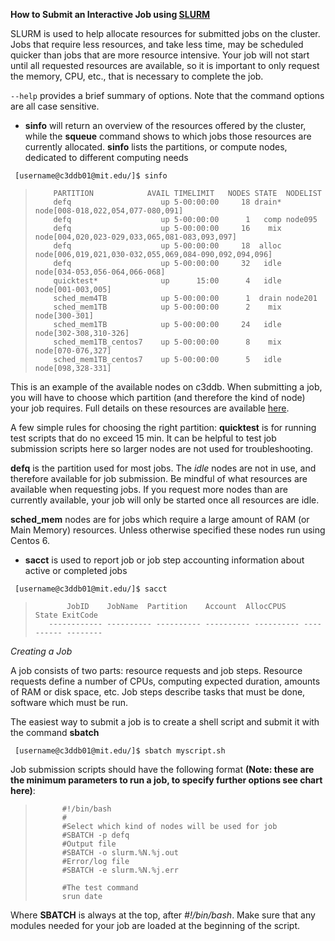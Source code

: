 **How to Submit an Interactive Job using [SLURM](https://support.ceci-hpc.be/doc/_contents/QuickStart/SubmittingJobs/SlurmTutorial.html)**

SLURM is used to help allocate resources for submitted jobs on the cluster. Jobs that require less resources, and take less time, may be scheduled quicker than jobs that are more resource intensive. Your job will not start until all requested resources are available, so it is important to only request the memory, CPU, etc., that is necessary to complete the job. 

`--help` provides a brief summary of options. Note that the command options are all case sensitive.

* **sinfo** will return an overview of the resources offered by the cluster, while the **squeue** command shows to which jobs those resources are currently allocated. **sinfo** lists the partitions, or compute nodes, dedicated to different computing needs

` [username@c3ddb01@mit.edu/]$ sinfo`

>         PARTITION            AVAIL TIMELIMIT   NODES STATE  NODELIST
>         defq                    up 5-00:00:00     18 drain* node[008-018,022,054,077-080,091]
>         defq                    up 5-00:00:00      1   comp node095
>         defq                    up 5-00:00:00     16    mix node[004,020,023-029,033,065,081-083,093,097]
>         defq                    up 5-00:00:00     18  alloc node[006,019,021,030-032,055,069,084-090,092,094,096]
>         defq                    up 5-00:00:00     32   idle node[034-053,056-064,066-068]
>         quicktest*              up      15:00      4   idle node[001-003,005]
>         sched_mem4TB            up 5-00:00:00      1  drain node201
>         sched_mem1TB            up 5-00:00:00      2    mix node[300-301]
>         sched_mem1TB            up 5-00:00:00     24   idle node[302-308,310-326]
>         sched_mem1TB_centos7    up 5-00:00:00      8    mix node[070-076,327]
>         sched_mem1TB_centos7    up 5-00:00:00      5   idle node[098,328-331]

This is an example of the available nodes on c3ddb. When submitting a job, you will have to choose which partition (and therefore the kind of node) your job requires. Full details on these resources are available [here](http://www.mghpcc.org/resources/computer-systems-at-the-mghpcc/c3ddb/resources/). 

A few simple rules for choosing the right partition:
**quicktest** is for running test scripts that do no exceed 15 min. It can be helpful to test job submission scripts here so larger nodes are not used for troubleshooting. 

**defq** is the partition used for most jobs. The _idle_ nodes are not in use, and therefore available for job submission. Be mindful of what resources are available when requesting jobs. If you request more nodes than are currently available, your job will only be started once all resources are idle. 

**sched_mem** nodes are for jobs which require a large amount of RAM (or Main Memory) resources. Unless otherwise specified these nodes run using Centos 6. 

* **sacct** is used to report job or job step accounting information about active or completed jobs

` [username@c3ddb01@mit.edu/]$ sacct`

>            JobID    JobName  Partition    Account  AllocCPUS      State ExitCode
>        ------------ ---------- ---------- ---------- ---------- ---------- --------

_Creating a Job_

A job consists of two parts: resource requests and job steps. Resource requests define a number of CPUs, computing expected duration, amounts of RAM or disk space, etc. Job steps describe tasks that must be done, software which must be run.

The easiest way to submit a job is to create a shell script and submit it with the command **sbatch**

` [username@c3ddb01@mit.edu/]$ sbatch myscript.sh`

Job submission scripts should have the following format **(Note: these are the minimum parameters to run a job, to specify further options see chart here)**:

>           #!/bin/bash
>           #
>           #Select which kind of nodes will be used for job 
>           #SBATCH -p defq
>           #Output file
>           #SBATCH -o slurm.%N.%j.out
>           #Error/log file
>           #SBATCH -e slurm.%N.%j.err
>
>           #The test command
>           srun date



Where **SBATCH** is always at the top, after *#!/bin/bash*. Make sure that any modules needed for your job are loaded at the beginning of the script. 


 